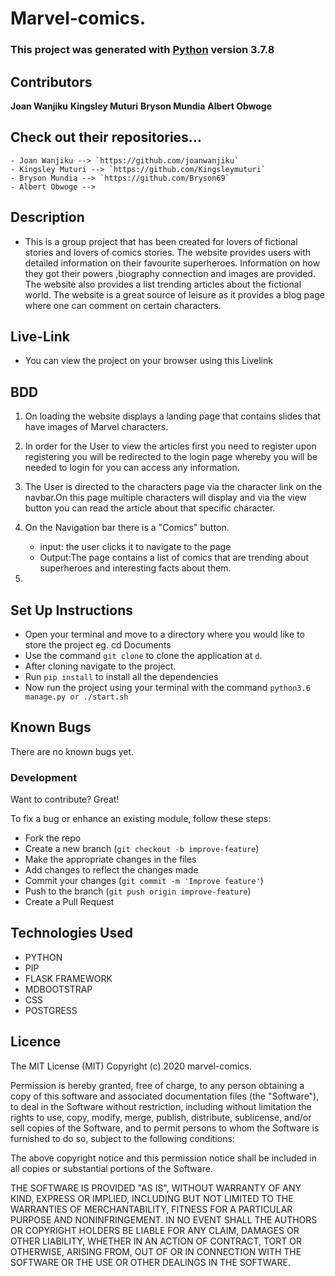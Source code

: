 # Marvel-comics.

### This project was generated with [Python](https://github.com/python) version 3.7.8

## Contributors
**Joan Wanjiku** **Kingsley Muturi** **Bryson Mundia** **Albert Obwoge**

## Check out their repositories...
    - Joan Wanjiku --> `https://github.com/joanwanjiku`
    - Kingsley Muturi --> `https://github.com/Kingsleymuturi`
    - Bryson Mundia --> `https://github.com/Bryson69`
    - Albert Obwoge --> 

## Description

- This is a group project that has been created for lovers of fictional stories and lovers of comics stories. The website provides users with detailed information on their favourite superheroes. Information on how they got their powers ,biography connection and images are provided. The website also provides a list trending articles about the fictional world. The website is a great source of leisure as it provides a blog page where one can comment on certain characters.

## Live-Link

- You can view the project on your browser using this Livelink 

## BDD

1. On loading the website displays a landing page that contains slides that have images of Marvel characters.
2. In order for the User to view the articles first you need to register upon registering you will be redirected to the login page whereby you will be needed to login for you can access any information.

3. The User is directed to the characters page via the character link on the navbar.On this page  multiple characters will display and via the view button you can read the article about that specific character.


3. On the Navigation bar there is a "Comics" button.
   - input: the user clicks it to navigate to the page
   - Output:The page contains a list of comics that are trending about superheroes and interesting facts about them.
4. 


## Set Up Instructions

- Open your terminal and move to a directory where you would like to store the project eg. cd Documents
- Use the command `git clone` to clone the application at `d`.
- After cloning navigate to the project.
- Run `pip install` to install all the dependencies
- Now run the project using your terminal with the command `python3.6 manage.py or ./start.sh`

## Known Bugs
There are no known bugs yet.

### Development
Want to contribute? Great!

To fix a bug or enhance an existing module, follow these steps:

- Fork the repo
- Create a new branch (`git checkout -b improve-feature`)
- Make the appropriate changes in the files
- Add changes to reflect the changes made
- Commit your changes (`git commit -m 'Improve feature'`)
- Push to the branch (`git push origin improve-feature`)
- Create a Pull Request

## Technologies Used

- PYTHON
- PIP
- FLASK FRAMEWORK
- MDBOOTSTRAP
- CSS
- POSTGRESS

## Licence

The MIT License (MIT)
Copyright (c) 2020 marvel-comics.


Permission is hereby granted, free of charge, to any person obtaining a copy
of this software and associated documentation files (the "Software"), to deal
in the Software without restriction, including without limitation the rights
to use, copy, modify, merge, publish, distribute, sublicense, and/or sell
copies of the Software, and to permit persons to whom the Software is
furnished to do so, subject to the following conditions:

The above copyright notice and this permission notice shall be included in all
copies or substantial portions of the Software.

THE SOFTWARE IS PROVIDED "AS IS", WITHOUT WARRANTY OF ANY KIND, EXPRESS OR
IMPLIED, INCLUDING BUT NOT LIMITED TO THE WARRANTIES OF MERCHANTABILITY,
FITNESS FOR A PARTICULAR PURPOSE AND NONINFRINGEMENT. IN NO EVENT SHALL THE
AUTHORS OR COPYRIGHT HOLDERS BE LIABLE FOR ANY CLAIM, DAMAGES OR OTHER
LIABILITY, WHETHER IN AN ACTION OF CONTRACT, TORT OR OTHERWISE, ARISING FROM,
OUT OF OR IN CONNECTION WITH THE SOFTWARE OR THE USE OR OTHER DEALINGS IN THE
SOFTWARE.

